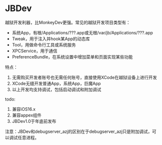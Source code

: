 # JBDev

越狱开发利器，比MonkeyDev更强。常见的越狱开发项目类型有：
* 系统App，有根/Applications/???.app或无根/var/jb/Applications/???.app
* Tweak，用于注入并hook某App的动态库
* Tool，用做命令行工具或系统服务
* XPCService，用于通信
* PreferenceBundle，在系统设置中增加菜单和页面实现某些功能

特点：
1. 无需购买开发者账号也无需任何账号，直接使用XCode在越狱设备上进行开发
2. XCode无缝开发普通App，系统App，巨魔App
3. 以上开发均支持调试，包括启动调试和附加调试

todo:
1. 兼容iOS16.x
2. 兼容appex组件
3. JBDev1.0于年底前发布

注意：JBDev和debugserver_azj的区别在于debugserver_azj只是附加调试，可以调试任意进程。

